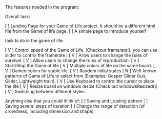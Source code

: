 The features needed in the program:

Overall task:

[   ] Landing Page for your Game of Life project. It should be a different html file from the Game of life page.
[   ] A simple page to introduce yourself

task to do in the game of life:

[ V ] Control speed of the Game of Life. (Checkout framerate(), you can use slider to control the framerate )
[ V ] Allow users to change the rules of survival.
[ V ] Allow users to change the rules of reproduction.
[ v ] Start/Stop the Game of life
[ V ] Multiple colors of life on the same board.
[ V ] Darken colors for stable life.
[ V ] Random initial states
[ N ] Well-known patterns of Game of Life to select from (Examples: Gosper Glider Gun, Glider, Lightweight train).
[ V ] Use Keyboard to control the cursor to place the life
[ V ] Resize board on windows resize (Check out windowsResized())
[ V ] Switching between different styles.


Anything else that you could think of:
[   ] Saving and Loading pattern
[   ] Saving several steps of iteration
[   ] Change the range of detection (of crowdness, including dimension and shape)


